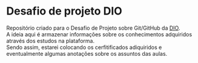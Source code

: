 # Desafio de projeto DIO
Repositório criado para o Desafio de Projeto sobre Git/GitHub da [DIO](https://www.dio.me/).<br>
A ideia aqui é armazenar informações sobre os conhecimentos adquiridos através dos estudos na plataforma.<br>
Sendo assim, estarei colocando os cerfitificados adiquiridos e eventualmente algumas anotações sobre os assuntos das aulas.
